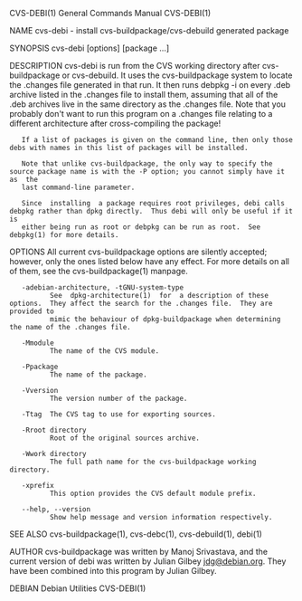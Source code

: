 CVS-DEBI(1)                                                   General Commands Manual                                                  CVS-DEBI(1)

NAME
       cvs-debi - install cvs-buildpackage/cvs-debuild generated package

SYNOPSIS
       cvs-debi [options] [package ...]

DESCRIPTION
       cvs-debi  is  run  from the CVS working directory after cvs-buildpackage or cvs-debuild.  It uses the cvs-buildpackage system to locate the
       .changes file generated in that run.  It then runs debpkg -i on every .deb archive listed in the .changes file to  install  them,  assuming
       that  all of the .deb archives live in the same directory as the .changes file.  Note that you probably don't want to run this program on a
       .changes file relating to a different architecture after cross-compiling the package!

       If a list of packages is given on the command line, then only those debs with names in this list of packages will be installed.

       Note that unlike cvs-buildpackage, the only way to specify the source package name is with the -P option; you cannot simply have it as  the
       last command-line parameter.

       Since  installing  a package requires root privileges, debi calls debpkg rather than dpkg directly.  Thus debi will only be useful if it is
       either being run as root or debpkg can be run as root.  See debpkg(1) for more details.

OPTIONS
       All current cvs-buildpackage options are silently accepted; however, only the ones listed below have any effect.  For more details  on  all
       of them, see the cvs-buildpackage(1) manpage.

       -adebian-architecture, -tGNU-system-type
              See  dpkg-architecture(1)  for  a description of these options.  They affect the search for the .changes file.  They are provided to
              mimic the behaviour of dpkg-buildpackage when determining the name of the .changes file.

       -Mmodule
              The name of the CVS module.

       -Ppackage
              The name of the package.

       -Vversion
              The version number of the package.

       -Ttag  The CVS tag to use for exporting sources.

       -Rroot directory
              Root of the original sources archive.

       -Wwork directory
              The full path name for the cvs-buildpackage working directory.

       -xprefix
              This option provides the CVS default module prefix.

       --help, --version
              Show help message and version information respectively.

SEE ALSO
       cvs-buildpackage(1), cvs-debc(1), cvs-debuild(1), debi(1)

AUTHOR
       cvs-buildpackage was written by Manoj Srivastava, and the current version of debi was written by Julian Gilbey <jdg@debian.org>.  They have
       been combined into this program by Julian Gilbey.

DEBIAN                                                           Debian Utilities                                                      CVS-DEBI(1)
